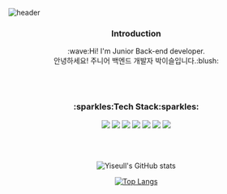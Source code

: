 ![header](https://capsule-render.vercel.app/api?type=waving&color=auto&customColorList=1,2,4,5,6,7,8,9,10,11,12,13&height=300&section=header&text=WELCOME&desc=Yiseul's%20GitHub%20Profile&fontSize=90&descSize=30&descAlign=70&descAlignY=70&animation=fadeIn)
<div align=center>
<h3>Introduction</h3>
:wave:Hi! I'm Junior Back-end developer.<br>
안녕하세요! 주니어 백엔드 개발자 박이슬입니다.:blush:

<br><br>
  
<h3>:sparkles:Tech Stack:sparkles:</h3>

<img src="https://img.shields.io/badge/JAVA-007396?style=flat-square&logo=java&logoColor=white"/>
<img src="https://img.shields.io/badge/Python-3776AB?style=flat-square&logo=python&logoColor=white"/>
<img src="https://img.shields.io/badge/Spring-6DB33F?style=flat-square&logo=spring&logoColor=white"/>
<img src="https://img.shields.io/badge/Spring Boot-6DB33F?style=flat-square&logo=springboot&logoColor=white"/>
<img src="https://img.shields.io/badge/Linux-CC624?style=flat-square&logo=linux&logoColor=white"/>
<img src="https://img.shields.io/badge/MySQL-4479A1?style=flat-square&logo=mysql&logoColor=white"/>
<img src="https://img.shields.io/badge/C++-00599C?style=flat-square&logo=c++&logoColor=white"/> 
  
<!--<h3>:pencil2:Studying:pencil2:</h3>-->

<!--<h3>:Career:</h3>-->

<!--<h3>:주요 활동:</h3>-->
  
<br><br>
  
![Yiseull's GitHub stats](https://github-readme-stats.vercel.app/api?username=Yiseull&theme=flag-india&show_icons=true)

[![Top Langs](https://github-readme-stats.vercel.app/api/top-langs/?username=Yiseull&layout=compact)](https://github.com/Yiseull/github-readme-stats)
</div>
